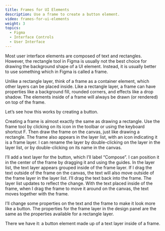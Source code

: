 ```yaml
---
title: Frames for UI Elements
description: Use a frame to create a button element.
video: frames-for-ui-elements
weight: 3
topics:
  - Figma
  - Interface Controls
  - User Interface
---
```


Most user interface elements are composed of text and rectangles. However, the rectangle tool in Figma is usually not the best choice for drawing the background shape of a UI element. Instead, it is usually better to use something which in Figma is called a frame.

Unlike a rectangle layer, think of a frame as a container element, which other layers can be placed inside. Like a rectangle layer, a frame can have properties like a background fill, rounded corners, and effects like a drop shadow. The elements inside of a frame will always be drawn (or rendered) on top of the frame.

Let’s see how this works by creating a button.

Creating a frame is almost exactly the same as drawing a rectangle. Use the frame tool by clicking on its icon in the toolbar or using the keyboard shortcut F. Then draw the frame on the canvas, just like drawing a rectangle. The frame also appears in the layer list, with an icon indicating it is a frame layer. I can rename the layer by double-clicking on the layer in the layer list, or by double-clicking on its name in the canvas.

I’ll add a text layer for the button, which I’ll label “Compose”. I can position it in the center of the frame by dragging it and using the guides. In the layer list, the text layer appears grouped inside of the frame layer. If I drag the text outside of the frame on the canvas, the text will also move outside of the frame layer in the layer list. I’ll drag the text back into the frame. The layer list updates to reflect the change. With the text placed inside of the frame, when I drag the frame to move it around on the canvas, the text moves together with the frame.

I’ll change some properties on the text and the frame to make it look more like a button. The properties for the frame layer in the design panel are the same as the properties available for a rectangle layer.

There we have it: a button element made up of a text layer inside of a frame.
